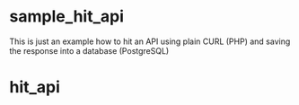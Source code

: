 # sample_hit_api
This is just an example how to hit an API using plain CURL (PHP) and saving the response into a database (PostgreSQL)
# hit_api
